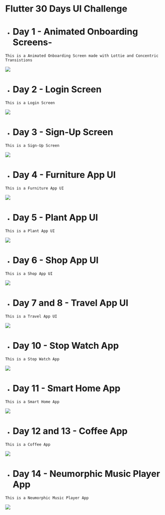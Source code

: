 # Flutter 30 Days UI Challenge

* # Day 1 - Animated Onboarding Screens-
 ```This is a Animated Onboarding Screen made with Lottie and Concentric Transistions```
  
  ![](https://github.com/stp2003/flutter_30_days_ui_challenge/blob/master/lib/Day1_OnboardingScreens/outputs/outputDay1.gif)


* # Day 2 - Login Screen
```This is a Login Screen```
  
  ![](https://github.com/stp2003/flutter_30_days_ui_challenge/blob/master/lib/Day2_LoginScreen/output/loginScreen.gif)


* # Day 3 - Sign-Up Screen
```This is a Sign-Up Screen```
  
  ![](https://github.com/stp2003/flutter_30_days_ui_challenge/blob/master/lib/Day3_SignUpScreen/output/signupScreen.gif)



* # Day 4 - Furniture App UI
```This is a Furniture App UI```
  
  ![](https://github.com/stp2003/flutter_30_days_ui_challenge/blob/master/lib/Day4_FurnitureApp/output/furniture_app.gif)


* # Day 5 - Plant App UI
```This is a Plant App UI```
  
  ![](https://github.com/stp2003/flutter_30_days_ui_challenge/blob/master/lib/Day5_PlantApp/output/plant_app_ui.gif)



* # Day 6 - Shop App UI
```This is a Shop App UI```
  
  ![](https://github.com/stp2003/flutter_30_days_ui_challenge/blob/master/lib/Day6_ShopApp/output/shop_app.gif)



* # Day 7 and 8 - Travel App UI
```This is a Travel App UI```
  
  ![](https://github.com/stp2003/flutter_30_days_ui_challenge/blob/master/lib/Day7_Day8__TravelApp/output/travel_app.gif)


* # Day 10 - Stop Watch App
```This is a Stop Watch App```
  
  ![](https://github.com/stp2003/flutter_30_days_ui_challenge/blob/master/lib/Day10_StopWatch/output/stop_watch.gif)


* # Day 11 - Smart Home App
```This is a Smart Home App```
  
  ![](https://github.com/stp2003/flutter_30_days_ui_challenge/blob/master/lib/Day11_SmartHome/output/smart_home.gif)


* # Day 12 and 13 - Coffee App
```This is a Coffee App```
  
  ![](https://github.com/stp2003/flutter_30_days_ui_challenge/blob/master/lib/Day12_Day13__CoffeeApp/output/coffee_app.gif)



* # Day 14 - Neumorphic Music Player App
```This is a Neumorphic Music Player App```
  
  ![](https://github.com/stp2003/flutter_30_days_ui_challenge/blob/master/lib/Day14_NemomorphicMusicPlayer/output/neumorphic_music_app.gif)







